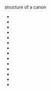 
<!--
-->

structure of a canon
 * []( https://en.wikipedia.org/wiki/Cannon%E2%80%93Bard_theory )
 * []( http://www.answers.com/Q/What_is_the_Structure_of_canon_in_d_major )
 * []( https://en.wikipedia.org/wiki/Pachelbel%27s_Canon )
 * []( https://en.wikipedia.org/wiki/Canon_(music)#Mensuration_and_tempo_canons )
 * []( https://en.wikipedia.org/wiki/Period_(music) )
 * []( https://en.wikipedia.org/wiki/Melody )
 * []( https://en.wikipedia.org/wiki/Phrase_(music) )
 * []( https://en.wikipedia.org/wiki/Figure_(music) )
 * []( https://en.wikipedia.org/wiki/Cell_(music) )
 * []( https://en.wikipedia.org/wiki/Motif_(music) )
 * []( https://en.wikipedia.org/wiki/Parsons_code )
 * []( https://en.wikipedia.org/wiki/Melodic_motion )
 * []( https://en.wikipedia.org/wiki/Canon_(hymnography)#Poetic_and_musical_structure )
 * []( https://en.wikipedia.org/wiki/Salience_(neuroscience) )

<!-- vim: set autoindent expandtab sw=4 syntax=markdown: -->
